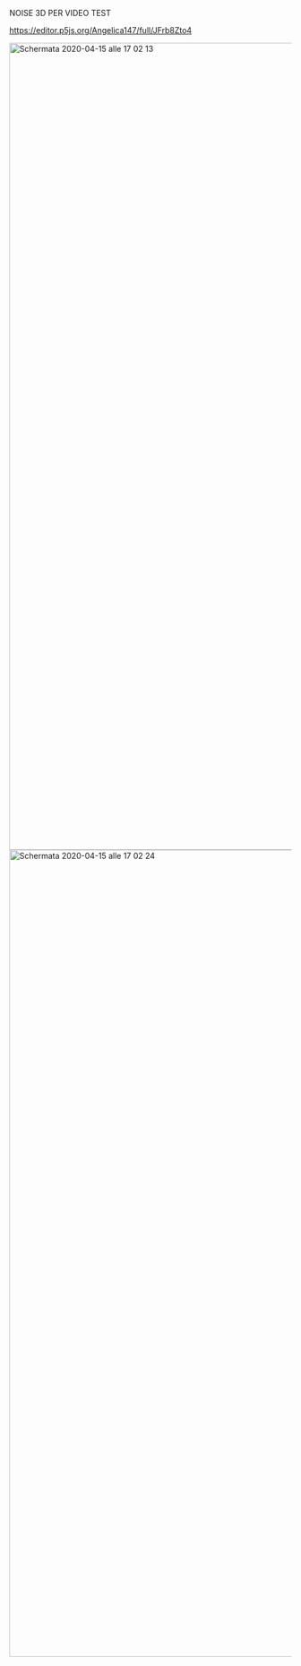 NOISE 3D PER VIDEO TEST

https://editor.p5js.org/Angelica147/full/JFrb8Zto4

<img width="1440" alt="Schermata 2020-04-15 alle 17 02 13" src="https://user-images.githubusercontent.com/59569674/79353139-f268b300-7f3a-11ea-84bb-5a6c42a3f02c.png">

<img width="1440" alt="Schermata 2020-04-15 alle 17 02 24" src="https://user-images.githubusercontent.com/59569674/79353154-f7c5fd80-7f3a-11ea-8f54-3753f6e4fce8.png">

